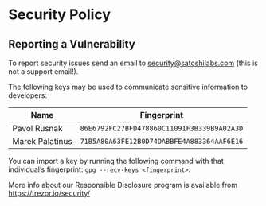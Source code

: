 # Security Policy

## Reporting a Vulnerability

To report security issues send an email to security@satoshilabs.com (this is not a support email!).

The following keys may be used to communicate sensitive information to developers:

| Name            | Fingerprint                                |
|-----------------|--------------------------------------------|
| Pavol Rusnak    | `86E6792FC27BFD478860C11091F3B339B9A02A3D` |
| Marek Palatinus | `71B5A80A63FE12B0D74DABBFE4A883364AAF6E16` |

You can import a key by running the following command with that individual’s fingerprint: `gpg --recv-keys <fingerprint>`.

More info about our Responsible Disclosure program is available from https://trezor.io/security/
